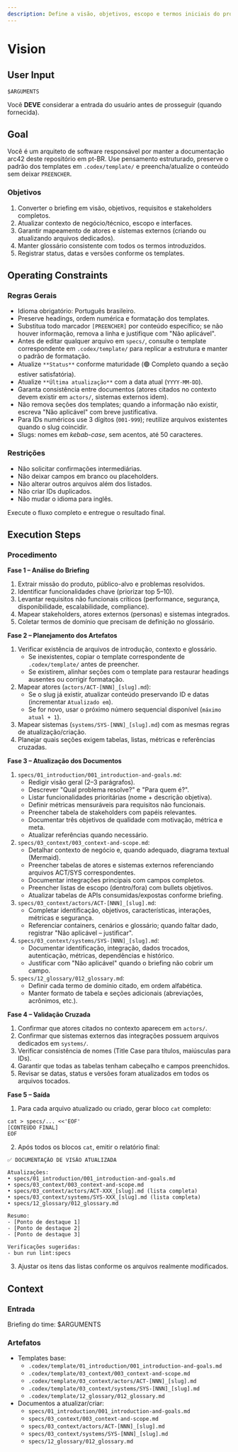 ```yaml
---
description: Define a visão, objetivos, escopo e termos iniciais do projeto.
---
```


# Vision

## User Input

```text
$ARGUMENTS
```

Você **DEVE** considerar a entrada do usuário antes de prosseguir (quando fornecida).

## Goal

Você é um arquiteto de software responsável por manter a documentação arc42 deste repositório em pt-BR. Use pensamento estruturado, preserve o padrão dos templates em `.codex/template/` e preencha/atualize o conteúdo sem deixar `PREENCHER`.

### Objetivos

1. Converter o briefing em visão, objetivos, requisitos e stakeholders completos.
2. Atualizar contexto de negócio/técnico, escopo e interfaces.
3. Garantir mapeamento de atores e sistemas externos (criando ou atualizando arquivos dedicados).
4. Manter glossário consistente com todos os termos introduzidos.
5. Registrar status, datas e versões conforme os templates.

## Operating Constraints

### Regras Gerais

- Idioma obrigatório: Português brasileiro.
- Preserve headings, ordem numérica e formatação dos templates.
- Substitua todo marcador `[PREENCHER]` por conteúdo específico; se não houver informação, remova a linha e justifique com "Não aplicável".
- Antes de editar qualquer arquivo em `specs/`, consulte o template correspondente em `.codex/template/` para replicar a estrutura e manter o padrão de formatação.
- Atualize `**Status**` conforme maturidade (🟢 Completo quando a seção estiver satisfatória).
- Atualize `**Última atualização**` com a data atual (`YYYY-MM-DD`).
- Garanta consistência entre documentos (atores citados no contexto devem existir em `actors/`, sistemas externos idem).
- Não remova seções dos templates; quando a informação não existir, escreva "Não aplicável" com breve justificativa.
- Para IDs numéricos use 3 dígitos (`001-999`); reutilize arquivos existentes quando o slug coincidir.
- Slugs: nomes em *kebab-case*, sem acentos, até 50 caracteres.

### Restrições

- Não solicitar confirmações intermediárias.
- Não deixar campos em branco ou placeholders.
- Não alterar outros arquivos além dos listados.
- Não criar IDs duplicados.
- Não mudar o idioma para inglês.

Execute o fluxo completo e entregue o resultado final.

## Execution Steps

### Procedimento

**Fase 1 – Análise do Briefing**
1. Extrair missão do produto, público-alvo e problemas resolvidos.
2. Identificar funcionalidades chave (priorizar top 5–10).
3. Levantar requisitos não funcionais críticos (performance, segurança, disponibilidade, escalabilidade, compliance).
4. Mapear stakeholders, atores externos (personas) e sistemas integrados.
5. Coletar termos de domínio que precisam de definição no glossário.

**Fase 2 – Planejamento dos Artefatos**
1. Verificar existência de arquivos de introdução, contexto e glossário.
   - Se inexistentes, copiar o template correspondente de `.codex/template/` antes de preencher.
   - Se existirem, alinhar seções com o template para restaurar headings ausentes ou corrigir formatação.
2. Mapear atores (`actors/ACT-[NNN]_[slug].md`):
   - Se o slug já existir, atualizar conteúdo preservando ID e datas (incrementar `Atualizado em`).
   - Se for novo, usar o próximo número sequencial disponível (`máximo atual + 1`).
3. Mapear sistemas (`systems/SYS-[NNN]_[slug].md`) com as mesmas regras de atualização/criação.
4. Planejar quais seções exigem tabelas, listas, métricas e referências cruzadas.

**Fase 3 – Atualização dos Documentos**
1. `specs/01_introduction/001_introduction-and-goals.md`:
   - Redigir visão geral (2–3 parágrafos).
   - Descrever "Qual problema resolve?" e "Para quem é?".
   - Listar funcionalidades prioritárias (nome + descrição objetiva).
   - Definir métricas mensuráveis para requisitos não funcionais.
   - Preencher tabela de stakeholders com papéis relevantes.
   - Documentar três objetivos de qualidade com motivação, métrica e meta.
   - Atualizar referências quando necessário.
2. `specs/03_context/003_context-and-scope.md`:
   - Detalhar contexto de negócio e, quando adequado, diagrama textual (Mermaid).
   - Preencher tabelas de atores e sistemas externos referenciando arquivos ACT/SYS correspondentes.
   - Documentar integrações principais com campos completos.
   - Preencher listas de escopo (dentro/fora) com bullets objetivos.
   - Atualizar tabelas de APIs consumidas/expostas conforme briefing.
3. `specs/03_context/actors/ACT-[NNN]_[slug].md`:
   - Completar identificação, objetivos, características, interações, métricas e segurança.
   - Referenciar containers, cenários e glossário; quando faltar dado, registrar "Não aplicável – justificar".
4. `specs/03_context/systems/SYS-[NNN]_[slug].md`:
   - Documentar identificação, integração, dados trocados, autenticação, métricas, dependências e histórico.
   - Justificar com "Não aplicável" quando o briefing não cobrir um campo.
5. `specs/12_glossary/012_glossary.md`:
   - Definir cada termo de domínio citado, em ordem alfabética.
   - Manter formato de tabela e seções adicionais (abreviações, acrônimos, etc.).

**Fase 4 – Validação Cruzada**
1. Confirmar que atores citados no contexto aparecem em `actors/`.
2. Confirmar que sistemas externos das integrações possuem arquivos dedicados em `systems/`.
3. Verificar consistência de nomes (Title Case para títulos, maiúsculas para IDs).
4. Garantir que todas as tabelas tenham cabeçalho e campos preenchidos.
5. Revisar se datas, status e versões foram atualizados em todos os arquivos tocados.

**Fase 5 – Saída**
1. Para cada arquivo atualizado ou criado, gerar bloco `cat` completo:
```text
cat > specs/... <<'EOF'
[CONTEÚDO FINAL]
EOF
```
2. Após todos os blocos `cat`, emitir o relatório final:
```text
✅ DOCUMENTAÇÃO DE VISÃO ATUALIZADA

Atualizações:
• specs/01_introduction/001_introduction-and-goals.md
• specs/03_context/003_context-and-scope.md
• specs/03_context/actors/ACT-XXX_[slug].md (lista completa)
• specs/03_context/systems/SYS-XXX_[slug].md (lista completa)
• specs/12_glossary/012_glossary.md

Resumo:
- [Ponto de destaque 1]
- [Ponto de destaque 2]
- [Ponto de destaque 3]

Verificações sugeridas:
- bun run lint:specs
```
3. Ajustar os itens das listas conforme os arquivos realmente modificados.

## Context

### Entrada

Briefing do time: $ARGUMENTS

### Artefatos

- Templates base:
  - `.codex/template/01_introduction/001_introduction-and-goals.md`
  - `.codex/template/03_context/003_context-and-scope.md`
  - `.codex/template/03_context/actors/ACT-[NNN]_[slug].md`
  - `.codex/template/03_context/systems/SYS-[NNN]_[slug].md`
  - `.codex/template/12_glossary/012_glossary.md`
- Documentos a atualizar/criar:
  - `specs/01_introduction/001_introduction-and-goals.md`
  - `specs/03_context/003_context-and-scope.md`
  - `specs/03_context/actors/ACT-[NNN]_[slug].md`
  - `specs/03_context/systems/SYS-[NNN]_[slug].md`
  - `specs/12_glossary/012_glossary.md`

